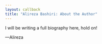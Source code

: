 ```yaml
---
layout: callback
title: "Alireza Bashiri: About the Author"
---
```


I will be writing a full biography here, hold on!

—Alireza
